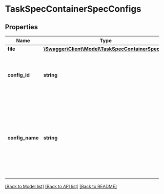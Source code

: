 # TaskSpecContainerSpecConfigs

## Properties
Name | Type | Description | Notes
------------ | ------------- | ------------- | -------------
**file** | [**\Swagger\Client\Model\TaskSpecContainerSpecFile**](TaskSpecContainerSpecFile.md) |  | [optional] 
**config_id** | **string** | ConfigID represents the ID of the specific config that we&#39;re referencing. | [optional] 
**config_name** | **string** | ConfigName is the name of the config that this references, but this is just provided for lookup/display purposes. The config in the reference will be identified by its ID. | [optional] 

[[Back to Model list]](../README.md#documentation-for-models) [[Back to API list]](../README.md#documentation-for-api-endpoints) [[Back to README]](../README.md)


